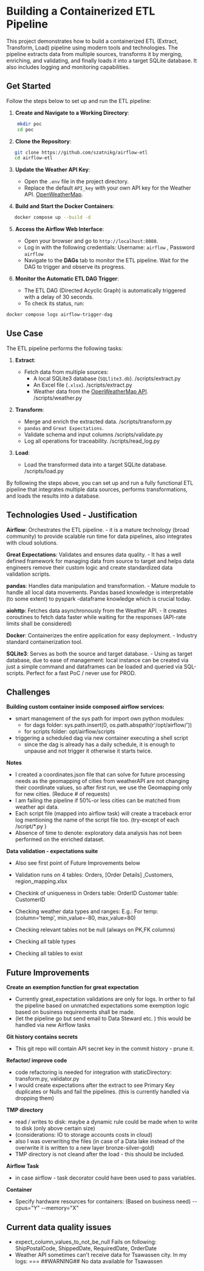 # Building a Containerized ETL Pipeline
This project demonstrates how to build a containerized ETL (Extract, Transform, Load) pipeline using modern tools and technologies. The pipeline extracts data from multiple sources, transforms it by merging, enriching, and validating, and finally loads it into a target SQLite database. It also includes logging and monitoring capabilities.

## **Get Started**
Follow the steps below to set up and run the ETL pipeline:
1. **Create and Navigate to a Working Directory**:
``` bash
    mkdir poc
    cd poc
```
2. **Clone the Repository**:
```bash
   git clone https://github.com/szatnikg/airflow-etl
   cd airflow-etl
```
3. **Update the Weather API Key**:
   - Open the `.env` file in the project directory.
   - Replace the default `API_key` with your own API key for the Weather API. [OpenWeatherMap](https://openweathermap.org/).

4. **Build and Start the Docker Containers**:
 ```bash
    docker compose up --build -d
```
5. **Access the Airflow Web Interface**:
    - Open your browser and go to `http://localhost:8080`.
    - Log in with the following credentials: Username: `airflow` , Password `airflow`  
    - Navigate to the **DAGs** tab to monitor the ETL pipeline. Wait for the DAG to trigger and observe its progress.

6. **Monitor the Automatic ETL DAG Trigger**:
    - The ETL DAG (Directed Acyclic Graph) is automatically triggered with a delay of 30 seconds.
    - To check its status, run:
```bash
docker compose logs airflow-trigger-dag
```
## **Use Case**
The ETL pipeline performs the following tasks:
1. **Extract**:

    - Fetch data from multiple sources:
        - A local SQLite3 database (`SQLlite3.db`). /scripts/extract.py
        - An Excel file (`.xlsx`). /scripts/extract.py
        - Weather data from the [OpenWeatherMap API](https://openweathermap.org/). /scripts/weather.py
2. **Transform**:

    - Merge and enrich the extracted data. /scripts/transform.py 
    - `pandas` and `Great Expectations`. 
    - Validate schema and input columns /scripts/validate.py   
    - Log all operations for traceability. /scripts/read_log.py
3. **Load**:

    - Load the transformed data into a target SQLite database. /scripts/load.py

By following the steps above, you can set up and run a fully functional ETL pipeline that integrates multiple data sources, performs transformations, and loads the results into a database.

## **Technologies Used - Justification**
**Airflow**: Orchestrates the ETL pipeline.
    - it is a mature technology (broad community) to provide scalable run time for data pipelines, also integrates with cloud solutions. 

**Great Expectations**: Validates and ensures data quality.
    - It has a well defined framework for managing data from source to target and helps data engineers remove their custom logic and create standardized data validation scripts.

**pandas**: Handles data manipulation and transformation.
    - Mature module to handle all local data movements. Pandas based knowledge is interpretable (to some extent) to pyspark -dataframe knowledge which is crucial today.  

**aiohttp**: Fetches data asynchronously from the Weather API.
    - It creates coroutines to fetch data faster while waiting for the responses (API-rate limits shall be considered)  

**Docker**: Containerizes the entire application for easy deployment.
    - Industry standard containerization tool.

**SQLite3**: Serves as both the source and target database.
    - Using as target database, due to ease of management: local instance can be created via just a simple command and dataframes can be loaded and queried via SQL-scripts. Perfect for a fast PoC / never use for PROD. 

## **Challenges**

**Building custom container inside composed airflow services:**
- smart management of the sys path for import own python modules:
    - for dags folder: sys.path.insert(0, os.path.abspath(r'/opt/airflow/'))
    - for scripts folder: opt/airflow/scripts 
- triggering a scheduled dag via new container executing a shell script
    - since the dag is already has a daily schedule, it is enough to unpause and not trigger it otherwise it starts twice.

**Notes**
- I created a coordinates.json file that can solve for future processing needs as the geomapping of cities from weatherAPI are not changing their coordinate values, so after first run, we use the Geomapping only for new cities. (Reduce # of requests)
- I am failing the pipeline if 50%-or less cities can be matched from weather api data.
- Each script file (mapped into airflow task) will create a traceback error log mentioning the name of the script file too. (try-except of each /script/*.py )
- Absence of time to denote: exploratory data analysis has not been performed on the enriched dataset.

**Data validation - expectations suite**
- Also see first point of Future Improvements below
- Validation runs on 4 tables: Orders, [Order Details] ,Customers, region_mapping.xlsx
- Checkink of uniqueness in
    Orders table: OrderID
    Customer table: CustomerID
- Checking weather data types and ranges:
    E.g.: For temp: (column='temp', min_value=-80, max_value=80)

- Checking relevant tables not be null (always on PK,FK columns)
- Checking all table types
- Checking all tables to exist
  

## **Future Improvements**
**Create an exemption function for great expectation**
- Currently great_expectation validations are only for logs. In orther to fail the pipeline based on unmatched expectations some exemption logic based on business requirements shall be made. 
- (let the pipeline go but send email to Data Steward etc. ) this would be handled via new Airflow tasks 

**Git history contains secrets**
- This git repo will contain API secret key in the commit history - prune it.

**Refactor/ improve code**
- code refactoring is needed for integration with staticDirectory: transform.py, validator.py
- I would create expectations after the extract to see Primary Key duplicates or Nulls and fail the pipelines. (this is currently handled via dropping them)

**TMP directory**
- read / writes to disk: maybe a dynamic rule could be made when to write to disk (only above certain size)
- (considerations: IO to storage accounts costs in cloud)
- also I was overwriting the files (in case of a Data lake instead of the overwrite it is written to a new layer bronze-silver-gold)
- TMP directory is not cleand after the load - this should be included.

**Airflow Task** 
- in case airflow - task decorator could have been used to pass variables.

**Container**
- Specify hardware resources for containers: (Based on business need) --cpus="Y" --memory="X" 

## **Current data quality issues**
- expect_column_values_to_not_be_null Fails on following: ShipPostalCode, ShippedDate, RequiredDate, OrderDate
- Weather API sometimes can't receive data for Tsawassen city. In my logs: === ##WARNING## No data available for Tsawassen
